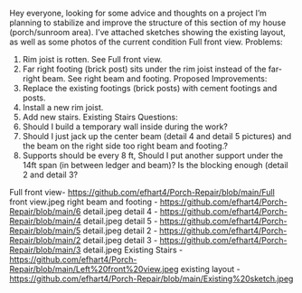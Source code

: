 Hey everyone, looking for some advice and thoughts on a project I’m planning to stabilize and improve the structure of this section of my house (porch/sunroom area). I’ve attached sketches showing the existing layout, as well as some photos of the current condition Full front view.
Problems:
1.	Rim joist is rotten. See Full front view.
2.	Far right footing (brick post) sits under the rim joist instead of the far-right beam. See right beam and footing.
Proposed Improvements:
1.	Replace the existing footings (brick posts) with cement footings and posts.
2.	Install a new rim joist.
3.	Add new stairs. Existing Stairs
Questions:
1.	Should I build a temporary wall inside during the work?
2.	Should I just jack up the center beam (detail 4 and detail 5 pictures) and the beam on the right side too right beam and footing.?
3.	Supports should be every 8 ft, Should I put another support under the 14ft span (in between ledger and beam)? Is the blocking enough (detail 2 and detail 3?



Full front view- https://github.com/efhart4/Porch-Repair/blob/main/Full front view.jpeg
right beam and footing - https://github.com/efhart4/Porch-Repair/blob/main/6 detail.jpeg
detail 4 - https://github.com/efhart4/Porch-Repair/blob/main/4 detail.jpeg
detail 5 - https://github.com/efhart4/Porch-Repair/blob/main/5 detail.jpeg
detail 2 - https://github.com/efhart4/Porch-Repair/blob/main/2 detail.jpeg
detail 3 - https://github.com/efhart4/Porch-Repair/blob/main/3 detail.jpeg
Existing Stairs - https://github.com/efhart4/Porch-Repair/blob/main/Left%20front%20view.jpeg
existing layout - https://github.com/efhart4/Porch-Repair/blob/main/Existing%20sketch.jpeg
